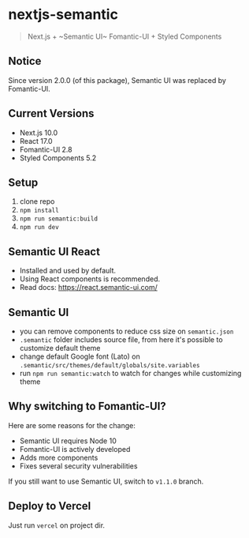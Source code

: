 # nextjs-semantic
> Next.js + ~Semantic UI~ Fomantic-UI + Styled Components


## Notice
Since version 2.0.0 (of this package), Semantic UI was replaced by Fomantic-UI.


## Current Versions
* Next.js 10.0
* React 17.0
* Fomantic-UI 2.8
* Styled Components 5.2


## Setup
1. clone repo
2. `npm install`
3. `npm run semantic:build`
4. `npm run dev`


## Semantic UI React
* Installed and used by default.
* Using React components is recommended.
* Read docs: https://react.semantic-ui.com/


## Semantic UI
* you can remove components to reduce css size on `semantic.json`
* `.semantic` folder includes source file, from here it's possible to customize default theme
* change default Google font (Lato) on `.semantic/src/themes/default/globals/site.variables`
* run `npm run semantic:watch` to watch for changes while customizing theme


## Why switching to Fomantic-UI?
Here are some reasons for the change:
* Semantic UI requires Node 10
* Fomantic-UI is actively developed
* Adds more components
* Fixes several security vulnerabilities

If you still want to use Semantic UI, switch to `v1.1.0` branch.


## Deploy to Vercel
Just run `vercel` on project dir.